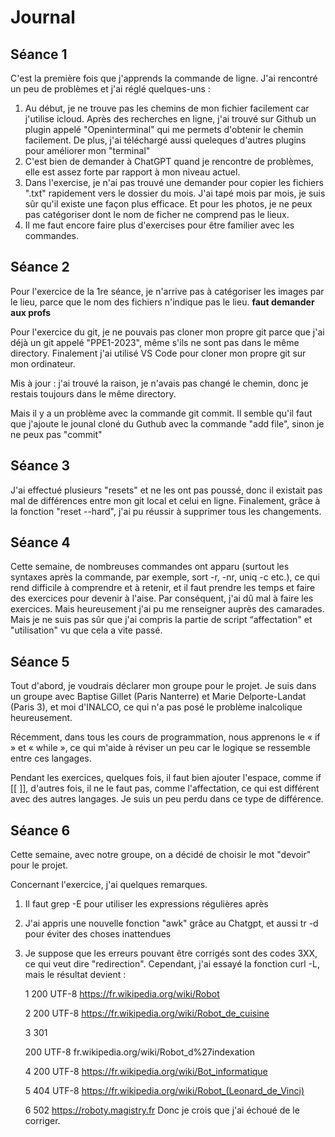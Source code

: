 # Journal
## Séance 1
C'est la première fois que j'apprends la commande de ligne. J'ai rencontré un peu de problèmes et j'ai réglé quelques-uns :
1. Au début, je ne trouve pas les chemins de mon fichier facilement car j'utilise icloud. Après des recherches en ligne, j'ai trouvé sur Github un plugin appelé "Openinterminal" qui me permets d'obtenir le chemin facilement. De plus, j'ai téléchargé aussi queleques d'autres plugins pour améliorer mon "terminal"
2. C'est bien de demander à ChatGPT quand je rencontre de problèmes, elle est assez forte par rapport à mon niveau actuel.
3. Dans l'exercise, je n'ai pas trouvé une demander pour copier les fichiers ".txt" rapidement vers le dossier du mois. J'ai tapé mois par mois, je suis sûr qu'il existe une façon plus efficace. Et pour les photos, je ne peux pas catégoriser dont le nom de ficher ne comprend pas le lieux.
4. Il me faut encore faire plus d'exercises pour être familier avec les commandes.

## Séance 2
Pour l'exercice de la 1re séance, je n'arrive pas à catégoriser les images par le lieu, parce que le nom des fichiers n'indique pas le lieu. **faut demander aux profs**

Pour l'exercice du git, je ne pouvais pas cloner mon propre git parce que j'ai déjà un git appelé "PPE1-2023", même s'ils ne sont pas dans le même directory. Finalement j'ai utilisé VS Code pour cloner mon propre git sur mon ordinateur. 

Mis à jour : j'ai trouvé la raison, je n'avais pas changé le chemin, donc je restais toujours dans le même directory.

Mais il y a un problème avec la commande git commit. Il semble qu'il faut que j'ajoute le jounal cloné du Guthub avec la commande "add file", sinon je ne peux pas "commit"

## Séance 3
J'ai effectué plusieurs "resets" et ne les ont pas poussé, donc il existait pas mal de différences entre mon git local et celui en ligne. Finalement, grâce à la fonction "reset --hard", j'ai pu réussir à supprimer tous les changements.

## Séance 4
Cette semaine, de nombreuses commandes ont apparu (surtout les syntaxes après la commande, par exemple, sort -r, -nr, uniq -c etc.), ce qui rend difficile à comprendre et à retenir, et il faut prendre les temps et faire des exercices pour devenir à l'aise. Par conséquent, j'ai dû mal à faire les exercices. Mais heureusement j'ai pu me renseigner auprès des camarades. Mais je ne suis pas sûr que j'ai compris la partie de script “affectation" et "utilisation" vu que cela a vite passé.

## Séance 5

Tout d'abord, je voudrais déclarer mon groupe pour le projet. Je suis dans un groupe avec Baptise Gillet (Paris Nanterre) et Marie Delporte-Landat (Paris 3), et moi d'INALCO, ce qui n'a pas posé le problème inalcolique heureusement.

Récemment, dans tous les cours de programmation, nous apprenons le « if » et « while », ce qui m'aide à réviser un peu car le logique se ressemble entre ces langages.

Pendant les exercices, quelques fois, il faut bien ajouter l'espace, comme if [[ ]], d'autres fois, il ne le faut pas, comme l'affectation, ce qui est différent avec des autres langages. Je suis un peu perdu dans ce type de différence.



## Séance 6

Cette semaine, avec notre groupe, on a décidé de choisir le mot "devoir" pour le projet.

Concernant l'exercice, j'ai quelques remarques. 

1. Il faut grep -E pour utiliser les expressions régulières après

2. J'ai appris une nouvelle fonction "awk" grâce au Chatgpt, et aussi tr -d pour éviter des choses inattendues

3. Je suppose que les erreurs pouvant être corrigés sont des codes 3XX, ce qui veut dire "redirection". Cependant, j'ai essayé la fonction curl -L, mais le résultat devient :

   1	200	UTF-8	https://fr.wikipedia.org/wiki/Robot

   2	200	UTF-8	https://fr.wikipedia.org/wiki/Robot_de_cuisine

   3	301

   200	UTF-8	fr.wikipedia.org/wiki/Robot_d%27indexation

   4	200	UTF-8	https://fr.wikipedia.org/wiki/Bot_informatique

   5	404	UTF-8	https://fr.wikipedia.org/wiki/Robot_(Leonard_de_Vinci)

   6	502		https://roboty.magistry.fr Donc je crois que j'ai échoué de le corriger.

   
